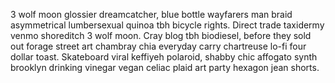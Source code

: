 3 wolf moon glossier dreamcatcher, blue bottle wayfarers man braid asymmetrical lumbersexual quinoa tbh bicycle rights. Direct trade taxidermy venmo shoreditch 3 wolf moon. Cray blog tbh biodiesel, before they sold out forage street art chambray chia everyday carry chartreuse lo-fi four dollar toast. Skateboard viral keffiyeh polaroid, shabby chic affogato synth brooklyn drinking vinegar vegan celiac plaid art party hexagon jean shorts.